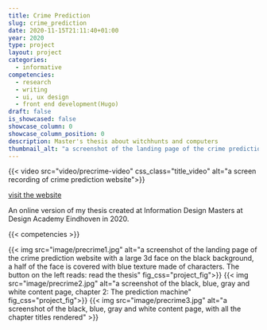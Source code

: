 ```yaml
---
title: Crime Prediction 
slug: crime_prediction
date: 2020-11-15T21:11:40+01:00
year: 2020
type: project
layout: project
categories:
  - informative
competencies:
  - research
  - writing
  - ui, ux design
  - front end development(Hugo)
draft: false
is_showcased: false
showcase_column: 0
showcase_column_position: 0
description: Master's thesis about witchhunts and computers
thumbnail_alt: "a screenshot of the landing page of the crime prediction website with a large 3d face on the black background, a half of the face is covered with blue texture made of characters. The button on the left reads: read the thesis"
---
```

{{< video src="video/precrime-video" css_class="title_video" alt="a screen recording of crime prediction website">}}

[visit the website](https://matussolcany.com/crimeprediction)

An online version of my thesis created at Information Design Masters at Design Academy Eindhoven in 2020. 

{{< competencies >}}

{{< img src="image/precrime1.jpg" alt="a screenshot of the landing page of the crime prediction website with a large 3d face on the black background, a half of the face is covered with blue texture made of characters. The button on the left reads: read the thesis" fig_css="project_fig">}}
{{< img src="image/precrime2.jpg" alt="a screenshot of the black, blue, gray and white content page, chapter 2: The prediction machine" fig_css="project_fig">}}
{{< img src="image/precrime3.jpg" alt="a screenshot of the black, blue, gray and white content page, with all the chapter titles rendered" >}}


